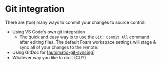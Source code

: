 # Git integration

There are (too) many ways to commit your changes to source control:

- Using VS Code's own git integration
  - The quick and easy way is to use the `Git: Commit All` command after editing files. The default Foam workspace settings will stage & sync all of your changes to the remote:
- Using GitDoc for [[automatic-git-syncing]]
- Whatever way you like to do it (CLI?)

[//begin]: # "Autogenerated link references for markdown compatibility"
[automatic-git-syncing]: ../recipes/automatic-git-syncing.md "Automatically Sync with Git"
[//end]: # "Autogenerated link references"
